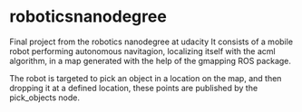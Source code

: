 # roboticsnanodegree
Final project from the robotics nanodegree at udacity
It consists of a mobile robot performing autonomous navitagion,
localizing itself with the acml algorithm, in a map generated with the help of the gmapping ROS package. 

The robot is targeted to pick an object in a location on the map, and then dropping it at a defined location, these points are published by the pick_objects node.
